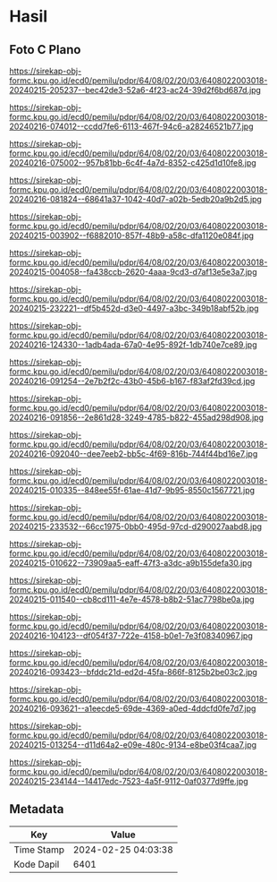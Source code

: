 # Hasil

## Foto C Plano

https://sirekap-obj-formc.kpu.go.id/ecd0/pemilu/pdpr/64/08/02/20/03/6408022003018-20240215-205237--bec42de3-52a6-4f23-ac24-39d2f6bd687d.jpg

https://sirekap-obj-formc.kpu.go.id/ecd0/pemilu/pdpr/64/08/02/20/03/6408022003018-20240216-074012--ccdd7fe6-6113-467f-94c6-a28246521b77.jpg

https://sirekap-obj-formc.kpu.go.id/ecd0/pemilu/pdpr/64/08/02/20/03/6408022003018-20240216-075002--957b81bb-6c4f-4a7d-8352-c425d1d10fe8.jpg

https://sirekap-obj-formc.kpu.go.id/ecd0/pemilu/pdpr/64/08/02/20/03/6408022003018-20240216-081824--68641a37-1042-40d7-a02b-5edb20a9b2d5.jpg

https://sirekap-obj-formc.kpu.go.id/ecd0/pemilu/pdpr/64/08/02/20/03/6408022003018-20240215-003902--f6882010-857f-48b9-a58c-dfa1120e084f.jpg

https://sirekap-obj-formc.kpu.go.id/ecd0/pemilu/pdpr/64/08/02/20/03/6408022003018-20240215-004058--fa438ccb-2620-4aaa-9cd3-d7af13e5e3a7.jpg

https://sirekap-obj-formc.kpu.go.id/ecd0/pemilu/pdpr/64/08/02/20/03/6408022003018-20240215-232221--df5b452d-d3e0-4497-a3bc-349b18abf52b.jpg

https://sirekap-obj-formc.kpu.go.id/ecd0/pemilu/pdpr/64/08/02/20/03/6408022003018-20240216-124330--1adb4ada-67a0-4e95-892f-1db740e7ce89.jpg

https://sirekap-obj-formc.kpu.go.id/ecd0/pemilu/pdpr/64/08/02/20/03/6408022003018-20240216-091254--2e7b2f2c-43b0-45b6-b167-f83af2fd39cd.jpg

https://sirekap-obj-formc.kpu.go.id/ecd0/pemilu/pdpr/64/08/02/20/03/6408022003018-20240216-091856--2e861d28-3249-4785-b822-455ad298d908.jpg

https://sirekap-obj-formc.kpu.go.id/ecd0/pemilu/pdpr/64/08/02/20/03/6408022003018-20240216-092040--dee7eeb2-bb5c-4f69-816b-744f44bd16e7.jpg

https://sirekap-obj-formc.kpu.go.id/ecd0/pemilu/pdpr/64/08/02/20/03/6408022003018-20240215-010335--848ee55f-61ae-41d7-9b95-8550c1567721.jpg

https://sirekap-obj-formc.kpu.go.id/ecd0/pemilu/pdpr/64/08/02/20/03/6408022003018-20240215-233532--66cc1975-0bb0-495d-97cd-d290027aabd8.jpg

https://sirekap-obj-formc.kpu.go.id/ecd0/pemilu/pdpr/64/08/02/20/03/6408022003018-20240215-010622--73909aa5-eaff-47f3-a3dc-a9b155defa30.jpg

https://sirekap-obj-formc.kpu.go.id/ecd0/pemilu/pdpr/64/08/02/20/03/6408022003018-20240215-011540--cb8cd111-4e7e-4578-b8b2-51ac7798be0a.jpg

https://sirekap-obj-formc.kpu.go.id/ecd0/pemilu/pdpr/64/08/02/20/03/6408022003018-20240216-104123--df054f37-722e-4158-b0e1-7e3f08340967.jpg

https://sirekap-obj-formc.kpu.go.id/ecd0/pemilu/pdpr/64/08/02/20/03/6408022003018-20240216-093423--bfddc21d-ed2d-45fa-866f-8125b2be03c2.jpg

https://sirekap-obj-formc.kpu.go.id/ecd0/pemilu/pdpr/64/08/02/20/03/6408022003018-20240216-093621--a1eecde5-69de-4369-a0ed-4ddcfd0fe7d7.jpg

https://sirekap-obj-formc.kpu.go.id/ecd0/pemilu/pdpr/64/08/02/20/03/6408022003018-20240215-013254--d11d64a2-e09e-480c-9134-e8be03f4caa7.jpg

https://sirekap-obj-formc.kpu.go.id/ecd0/pemilu/pdpr/64/08/02/20/03/6408022003018-20240215-234144--14417edc-7523-4a5f-9112-0af0377d9ffe.jpg


## Metadata

| Key        | Value               |
| ---------- | ------------------- |
| Time Stamp | 2024-02-25 04:03:38 |
| Kode Dapil | 6401                |



